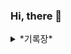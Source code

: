 


### Hi, there 👋


<details>
<summary>
  *기록장*
</summary>
   <img alt="Java" src ="https://img.shields.io/badge/Java-007396.svg?&style=for-the-badge&logo=Java&logoColor=white"/>

</details>




